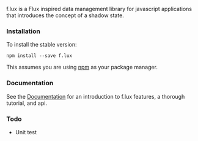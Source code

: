 
f.lux is a Flux inspired data management library for javascript applications that introduces the concept of a shadow state.


### Installation

To install the stable version:

```
npm install --save f.lux
```

This assumes you are using [npm](https://www.npmjs.com/) as your package manager.


### Documentation

See the [Documentation](https://akrumel.github.io/f.lux/) for an introduction to f.lux features, a thorough tutorial, and api.


### Todo

* Unit test
